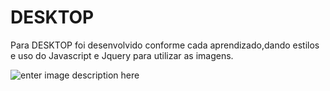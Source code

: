 # DESKTOP
Para DESKTOP foi desenvolvido conforme cada aprendizado,dando estilos e uso do Javascript e Jquery para utilizar as imagens.




![enter image description here]()